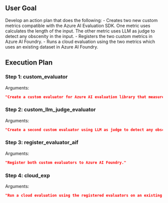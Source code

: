 ## User Goal

Develop an action plan that does the following:                    - Creates two new custom metrics compatible with the Azure AI Evaluation SDK. One metric uses calculates the length of the input. The other metric uses LLM as judge to detect any obscenity in the input.                    - Registers the two custom metrics in Azure AI Foundry.                    - Runs a cloud evaluation using the two metrics which uses an existing dataset in Azure AI Foundry.                    

## Execution Plan

### Step 1: custom_evaluator

Arguments:
```json
"Create a custom evaluator for Azure AI evaluation library that measures the length of the input."
```

### Step 2: custom_llm_judge_evaluator

Arguments:
```json
"Create a second custom evaluator using LLM as judge to detect any obscenity in the input."
```

### Step 3: register_evaluator_aif

Arguments:
```json
"Register both custom evaluators to Azure AI Foundry."
```

### Step 4: cloud_exp

Arguments:
```json
"Run a cloud evaluation using the registered evaluators on an existing dataset in Azure AI Foundry."
```

